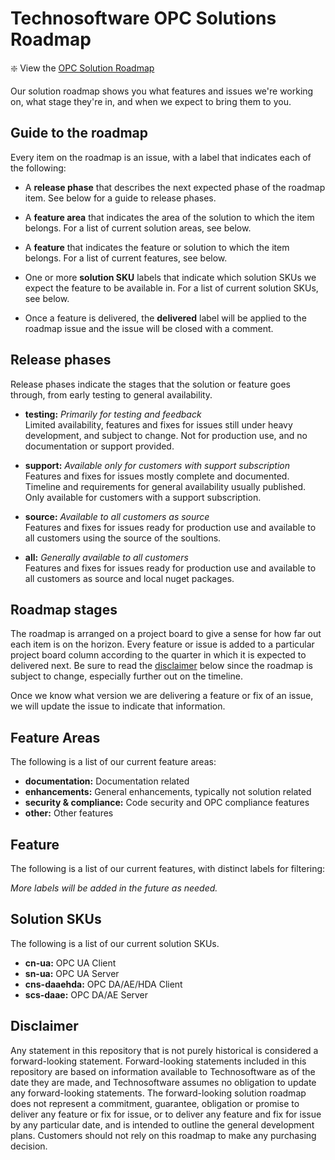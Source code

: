 # Technosoftware OPC Solutions Roadmap

:sparkle: View the [OPC Solution Roadmap](https://github.com/orgs/technosoftware-gmbh/projects/16)

Our solution roadmap shows you what features and issues we're working on, what stage they're in, and when we expect to bring them to you.

## Guide to the roadmap

Every item on the roadmap is an issue, with a label that indicates each of the following:

- A **release phase** that describes the next expected phase of the roadmap item. See below for a guide to release phases. 

- A **feature area** that indicates the area of the solution to which the item belongs. For a list of current solution areas, see below.

- A **feature** that indicates the feature or solution to which the item belongs. For a list of current features, see below. 

- One or more **solution SKU** labels that indicate which solution SKUs we expect the feature to be available in. For a list of current solution SKUs, see below.

- Once a feature is delivered, the **delivered** label will be applied to the roadmap issue and the issue will be closed with a comment.

## Release phases

Release phases indicate the stages that the solution or feature goes through, from early testing to general availability.

- **testing:** *Primarily for testing and feedback*\
Limited availability, features and fixes for issues still under heavy development, and subject to change. Not for production use, and no documentation or support provided.

- **support:** *Available only for customers with support subscription*\
Features and fixes for issues mostly complete and documented. Timeline and requirements for general availability usually published. Only available for customers with a support subscription.

- **source:** *Available to all customers as source*\
Features and fixes for issues ready for production use and available to all customers using the source of the soultions.

- **all:** *Generally available to all customers*\
Features and fixes for issues ready for production use and available to all customers as source and local nuget packages.

## Roadmap stages

The roadmap is arranged on a project board to give a sense for how far out each item is on the horizon. Every feature or issue is added to a particular project board column according to the quarter in which it is expected to delivered next. Be sure to read the [disclaimer](#disclaimer) below since the roadmap is subject to change, especially further out on the timeline.

Once we know what version we are delivering a feature or fix of an issue, we will update the issue to indicate that information.

## Feature Areas

The following is a list of our current feature areas:

- **documentation:** Documentation related
- **enhancements:** General enhancements, typically not solution related
- **security & compliance:** Code security and OPC compliance features
- **other:** Other features

## Feature

The following is a list of our current features, with distinct labels for filtering:

_More labels will be added in the future as needed._

## Solution SKUs 

The following is a list of our current solution SKUs. 

- **cn-ua:** OPC UA Client
- **sn-ua:** OPC UA Server
- **cns-daaehda:** OPC DA/AE/HDA Client
- **scs-daae:** OPC DA/AE Server

## Disclaimer 

Any statement in this repository that is not purely historical is considered a forward-looking statement. Forward-looking statements included in this repository are based on information available to Technosoftware as of the date they are made, and Technosoftware assumes no obligation to update any forward-looking statements. The forward-looking solution roadmap does not represent a commitment, guarantee, obligation or promise to deliver any feature or fix for issue, or to deliver any feature and fix for issue by any particular date, and is intended to outline the general development plans. Customers should not rely on this roadmap to make any purchasing decision.

